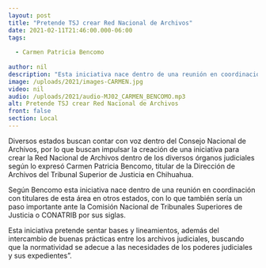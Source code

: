 ```yaml
---
layout: post
title: "Pretende TSJ crear Red Nacional de Archivos"
date: 2021-02-11T21:46:00.000-06:00
tags:
  
  - Carmen Patricia Bencomo
  
author: nil
description: "Esta iniciativa nace dentro de una reunión en coordinación con titulares de esta área en otros estados."
image: /uploads/2021/images-CARMEN.jpg
video: nil
audio: /uploads/2021/audio-MJ02_CARMEN_BENCOMO.mp3
alt: Pretende TSJ crear Red Nacional de Archivos
front: false
section: Local
---
```


Diversos estados buscan contar con voz dentro del Consejo Nacional de Archivos, por lo que buscan impulsar la creación de una iniciativa para crear la Red Nacional de Archivos dentro de los diversos órganos judiciales según lo expresó Carmen Patricia Bencomo, titular de la Dirección de Archivos del Tribunal Superior de Justicia en Chihuahua.

Según Bencomo esta iniciativa nace dentro de una reunión en coordinación con titulares de esta área en otros estados, con lo que también sería un paso importante ante la Comisión Nacional de Tribunales Superiores de Justicia o CONATRIB por sus siglas.

Esta iniciativa pretende sentar bases y lineamientos, además del intercambio de buenas prácticas entre los archivos judiciales, buscando que la normatividad se adecue a las necesidades de los poderes judiciales y sus expedientes”.
